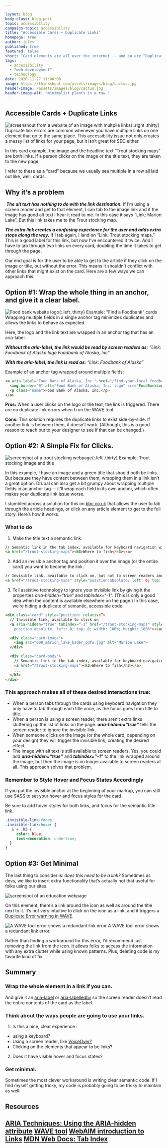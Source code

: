 ```yaml
---

layout: blog
body-class: blog-post
topic: accessibility
campaign-topic: accessibility
title: "Accessible Cards + Duplicate Links"
homepage: true
author: jules
published: true
featured: false
short: "Card elements are all over the internet -- and so are “Duplicate Link” errors. Here are a few ways to fix these common bugs while tidying up your code at the same time."
tags:
  - accessibility
  - "web development"
  - technology
date: 2020-11-27 11:00:00
image: https://thinkshout.com/assets/images/blog/cactus.jpg
header-image: /assets/images/blog/cactus.jpg
header-image-alt: "minimalist plants in a row."
---
```

## Accessible Cards + Duplicate Links


![screenshout from a website of an image with multplie links](/assets/images/blog/trout-1.png){:.right .thirty} Duplicate link errors are common whenever you have multiple links on one element that go to the same place. This accessibility issue not only creates a messy list of links for your page, but it isn’t great for SEO either.

In this card example, the image and the headline text “Trout stocking maps” are both links. If a person clicks on the image or the title text, they are taken to the new page. 

I refer to these as a “card” because we usually see multiple in a row all laid out like, well, cards.<br clear="all">

## Why it’s a problem
​
***The alt text has nothing to do with the link destination.*** 
If I’m using a screen reader and get to that element, I can tab to the image link and if the image has good alt text I hear it read to me. In this case it says “Link: Marion Lake”. But this link takes me to the Trout stocking map.

***The extra link creates a confusing experience for the user and adds extra stops along the way.***
If I tab again, I land on “Link: Trout stocking maps.” This is a good label for this link, but now I’ve encountered it twice. *And* I have to tab through two links on every card, doubling the time it takes to get through the page. 

Our end goal is for the user to be able to get to the article if they click on the image or title, but without the error. This means it shouldn’t conflict with other links that might exist on the card. Here are a few ways we can approach this. 

## Option #1: Wrap the whole thing in an anchor, and give it a clear label.


![Food bank website logo](/assets/images/blog/foodbank1.png){:.left .thirty}
<span class="caption left thirty"><i class="fa fa-caret-up"></i>Example: "Find a Foodbank" cards</span> Wrapping multiple fields in a single anchor tag minimizes duplicates and allows the links to behave as expected. 

Here, the logo and the link text are wrapped in an anchor tag that has an aria-label. 

***Without the aria-label, the link would be read by screen readers as:*** 
*“Link: Foodbank of Alaska logo Foodbank of Alaska, Inc”*

***With the aria-label, the link is read as:***
*“Link: Foodbank of Alaska”*<br clear="all">

Example of an anchor tag wrapped around multiple fields:

~~~html
<a aria-label="Food Bank of Alaska, Inc." href="/find-your-local-foodbank/food-bank-of-alaska-inc.html">
  <img border="0" alt="Food Bank of Alaska, Inc. logo” src="FoodBankLogo_3_275w.jpg">
  <p class="name">Food Bank of Alaska, Inc.</p>
</a>
~~~


**Pros:**
When a user clicks on the logo or the text, the link is triggered.
There are no duplicate link errors when I run the WAVE tool.

**Cons:**
This solution requires the duplicate links to exist side-by-side. 
If another link is between them, it doesn’t work. (Although, this is a good reason to reach out to your designer to see if that can be changed.)

## Option #2: A Simple Fix for Clicks.

![screenshot of a trout stocking webpage](/assets/images/blog/trout-1.png){:.left .thirty}
<span class="caption left thirty"><i class="fa fa-caret-up"></i>Example: Trout stocking image and title</span>

In this example, I have an image and a green title that should both be links. But because they have content between them, wrapping them in a link isn’t a great option. Drupal can also get a bit grumpy about wrapping multiple fields in an anchor tag -- it’ll wrap each field in its own anchor, which often makes your duplicate link issue worse. 

I stumbled across a solution for this on [bbc.co.uk](https://www.bbc.co.uk) that allows the user to tab through the article headings, or click on any article element to get to the full story. Here’s how it works.<br clear="all">

### What to do

1. Make the title text a semantic link.

~~~html
// Semantic link in the tab index, available for keyboard navigation with a clear label
<a href=“/trout-stocking-maps”><h3>Where to fish</h3></a>
~~~

2. Add an invisible anchor tag and position it over the image (or the entire card) you want to become the link. 

~~~html
// Invisible link, available to click on, but not to screen readers and keyboard navigation
<a href="/trout-stocking-maps" style=“position:absolute; left: 0; top: 0; width: 100%; height: 100%”></a>
~~~

3. Tell assistive technology to ignore your invisible link by giving it the properties *aria-hidden=“true”* and *tabindex=“-1”*. (This is only a good idea when the content is available elsewhere on the page.) In this case, we’re hiding a duplicate of semantic, accessible code. 

~~~html
<div class="card" style=“position: relative”>
  // Invisible link, available to click on
  <a aria-hidden="true" tabindex=“-1” href="/trout-stocking-maps" style="
    position:absolute; left: 0; top: 0; width: 100%; height: 100%"></a>

  <div class="card-image">
    <img src="009_marion_lake_bader_odfw.jpg" alt="Marion Lake">
  </div>

  <div class="card-body">
    // Semantic link in the tab index, available for keyboard navigation
    <a href=“/trout-stocking-maps”><h3>Where to fish</h3></a>
    ...
  </h3>
</div>
~~~

### This approach makes all of these desired interactions true: 

- When a person tabs through the cards using keyboard navigation they only have to tab through each title once, as the focus goes from title to title. 
- When a person is using a screen reader, there aren’t extra links cluttering up the list of links on the page. ***aria-hidden=“true”*** tells the screen reader to ignore the invisible link.
- When someone clicks on the image (or the whole card, depending on your design) they will trigger the invisible link, creating the desired effect. 
- The image with alt text is still available to screen readers. Yes, you could add ***aria-hidden=“true”*** and ***tabindex=“-1”*** to the link wrapped around the image, but then the image is no longer available to screen readers at all. This approach solves that problem.

### Remember to Style Hover and Focus States Accordingly


If you put the invisible anchor at the beginning of your markup, you can still use SASS to set your hover and focus styles for the card.

Be sure to add hover styles for both links, and focus for the semantic title link.

~~~css
.invisible-link:focus,
.invisible-link:hover {
   & + .h3 {
     color: blue;
     text-decoration: underline;
  }
}
~~~

## Option #3: Get Minimal

The last thing to consider is: *does this need to be a link?* Sometimes as devs, we like to insert extra functionality that’s actually not that useful for folks using our sites.

![screenshot of an education webpage](/assets/images/blog/education1.png)

On this element, there’s a link around the icon as well as around the title next to it. It’s not very intuitive to click on the icon as a link, and it triggers a [Duplicate Error warning in WAVE](https://chrome.google.com/webstore/detail/wave-evaluation-tool/jbbplnpkjmmeebjpijfedlgcdilocofh).

![A WAVE tool error shows a redundant link error](/assets/images/blog/link1.png)
<span class="caption"><i class="fa fa-caret-up"></i>A WAVE tool error shows a redundant link error.</span>

Rather than finding a workaround for this error, I’d recommend just removing the link from the icon. It allows folks to access the information with any extra clutter while using known patterns. Plus, deleting code is my favorite kind of fix.

## Summary

### Wrap the whole element in a link if you can.
And give it an [aria-label](https://www.w3.org/TR/WCAG20-TECHS/ARIA14.html) or [aria-labelledby](https://www.w3.org/TR/WCAG20-TECHS/ARIA7.html) so the screen reader doesn’t read the entire contents of the card as the label.

### Think about the ways people are going to use your links.
1. Is this a nice, clear experience :
- using a keyboard?
- Using a screen reader, like [VoiceOver?](https://youtu.be/gXp3MLYOWb0)
- Clicking on the elements that appear to be links?
2. Does it have visible hover and focus states?

### Get minimal.
Sometimes the most clever workaround is writing clear semantic code. If I find myself getting tricky, my code is probably going to be tricky to maintain as well.


## Resources

[ARIA Techniques: Using the ARIA-hidden attribute](https://developer.mozilla.org/en-US/docs/Web/Accessibility/ARIA/ARIA_Techniques/Using_the_aria-hidden_attribute)
[WAVE tool](https://chrome.google.com/webstore/detail/wave-evaluation-tool/jbbplnpkjmmeebjpijfedlgcdilocofh)
[WebAIM introduction to Links](https://webaim.org/techniques/hypertext/)
[MDN Web Docs: Tab Index](https://developer.mozilla.org/en-US/docs/Web/HTML/Global_attributes/tabindex)
---
